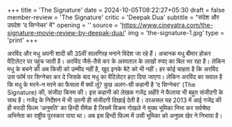 +++
title = 'The Signature'
date = 2024-10-05T08:22:27+05:30
draft = false
member-review = 'The Signature'
critic = 'Deepak Dua'
subtitle = "संदेश और उपदेश ‘द सिग्नेचर’ में"
opening = ''
source = 'https://www.cineyatra.com/the-signature-movie-review-by-deepak-dua/'
img = 'the-signature-1.jpg'
type = 'print'
+++

अरविंद और मधु अपनी शादी की 35वीं सालगिरह मनाने विदेश जा रहे हैं। अचानक मधु बीमार होकर वेंटिलेटर पर पहुंच जाती है। अरविंद जैसे-तैसे कर के अस्पताल के लाखों रुपए का बिल भर रहा है। लेकिन मधु के बचने की अब किसी को उम्मीद नहीं है, खुद इनके बेटे को भी नहीं। हर कोई चाहता है कि अरविंद उस फॉर्म पर सिग्नेचर कर दे जिसके बाद मधु का वेंटिलेटर हटा दिया जाएगा। लेकिन अरविंद का सवाल है कि मधु के मरने-न मरने का फैसला मैं क्यों लूं? कुछ अलग-सी कहानी है ‘द सिग्नेचर’ (The Signature) की, संजीदा किस्म की। इस कहानी को लेखक गजेंद्र अहीरे ने फैलाया भी बहुत संजीदगी के साथ है। गजेंद्र के निर्देशन में भी उतनी ही संजीदगी दिखाई देती है। दरअसल यह 2013 में आई गजेंद्र की ही मराठी फिल्म ‘अनुमति’ का हिन्दी रीमेक है जिसमें विक्रम गोखले ने मुख्य भूमिका निभा कर सर्वश्रेष्ठ अभिनेता का राष्ट्रीय पुरस्कार पाया था। अब इस हिन्दी फिल्म में उसी भूमिका को अनुपम खेर ने निभाया है।
